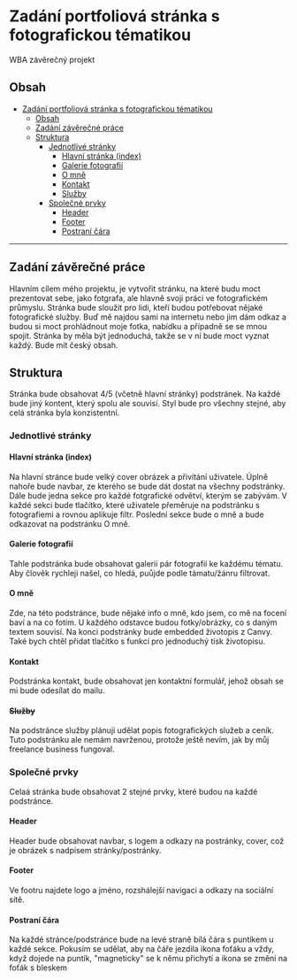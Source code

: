 # Zadání portfoliová stránka s fotografickou tématikou
WBA závěrečný projekt
## Obsah
- [Zadání portfoliová stránka s fotografickou tématikou](#zadání-portfoliová-stránka-s-fotografickou-tématikou)
  - [Obsah](#obsah)
  - [Zadání závěrečné práce](#zadání-závěrečné-práce)
  - [Struktura](#struktura)
    - [Jednotlivé stránky](#jednotlivé-stránky)
      - [Hlavní stránka (index)](#hlavní-stránka-index)
      - [Galerie fotografií](#galerie-fotografií)
      - [O mně](#o-mně)
      - [Kontakt](#kontakt)
      - [Služby](#služby)
    - [Společné prvky](#společné-prvky)
      - [Header](#header)
      - [Footer](#footer)
      - [Postraní čára](#postraní-čára)
<hr>


## Zadání závěrečné práce
Hlavním cílem mého projektu, je vytvořit stránku, na které budu moct prezentovat sebe, jako fotgrafa, ale hlavně svoji práci ve fotografickém průmyslu. Stránka bude sloužit pro lidi, kteří budou potřebovat nějaké fotografické služby. Buď mě najdou sami na internetu nebo jim dám odkaz a budou si moct prohládnout moje fotka, nabídku a případně se se mnou spojit. Stránka by měla být jednoduchá, takže se v ní bude moct vyznat každý. Bude mít český obsah.





## Struktura
Stránka bude obsahovat 4/5 (včetně hlavní stránky) podstránek. Na každé bude jiný kontent, který spolu ale souvisí. Styl bude pro všechny stejné, aby celá stránka byla konzistentní.


### Jednotlivé stránky

#### Hlavní stránka (index)
Na hlavní stránce bude velký cover obrázek a přivítání uživatele. Úplně nahoře bude navbar, ze kterého se bude dát dostat na všechny podstránky. Dále bude jedna sekce pro každé fotgrafické odvětví, kterým se zabývám. V každé sekci bude tlačítko, které uživatele přeměruje na podstránku s fotografiemi a rovnou aplikuje filtr. Poslední sekce bude o mně a bude odkazovat na podstránku O mně.

#### Galerie fotografií
Tahle podstránka bude obsahovat galerii pár fotografií ke každému tématu. Aby člověk rychleji našel, co hledá, puůjde podle támatu/žánru filtrovat.

#### O mně
Zde, na této podstránce, bude nějaké info o mně, kdo jsem, co mě na focení baví a na co fotím. U každého odstavce budou fotky/obrázky, co s daným textem souvisí. Na konci podstránky bude embedded životopis z Canvy. Také bych chtěl přidat tlačítko s funkcí pro jednoduchý tisk životopisu.

#### Kontakt
Podstránka kontakt, bude obsahovat jen kontaktní formulář, jehož obsah se mi bude odesílat do mailu.

#### <s>Služby</s>
Na podstránce služby plánuji udělat popis fotografických služeb a ceník. Tuto podstránku ale nemám navrženou, protože ještě nevím, jak by můj freelance business fungoval.


### Společné prvky
Celaá stránka bude obsahovat 2 stejné prvky, které budou na každé podstránce.

#### Header
Header bude obsahovat navbar, s logem a odkazy na postránky, cover, což je obrázek s nadpisem stránky/postránky.

#### Footer
Ve footru najdete logo a jméno, rozshálejší navigaci a odkazy na sociální sítě.

#### Postraní čára
Na každé stránce/podstránce bude na levé straně bílá čára s puntíkem u každé sekce. Pokusím se udělat, aby na čáře jezdila ikona foťáku a vždy, když dojede na puntík, "magneticky" se k němu přichytí a ikona se změní na foťák s bleskem